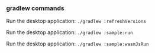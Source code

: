 ### gradlew commands
Run the desktop application: `./gradlew :refreshVersions`

Run the desktop application: `./gradlew :sample:run`

Run the desktop application: `./gradlew :sample:wasmJsRun`
